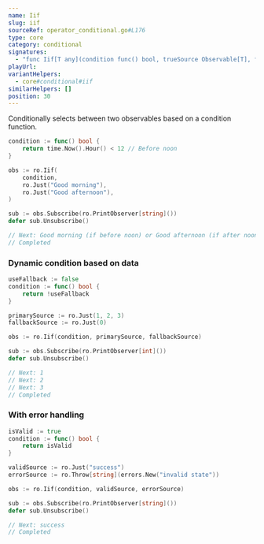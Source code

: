 ```yaml
---
name: Iif
slug: iif
sourceRef: operator_conditional.go#L176
type: core
category: conditional
signatures:
  - "func Iif[T any](condition func() bool, trueSource Observable[T], falseSource Observable[T])"
playUrl:
variantHelpers:
  - core#conditional#iif
similarHelpers: []
position: 30
---
```


Conditionally selects between two observables based on a condition function.

```go
condition := func() bool {
    return time.Now().Hour() < 12 // Before noon
}

obs := ro.Iif(
    condition,
    ro.Just("Good morning"),
    ro.Just("Good afternoon"),
)

sub := obs.Subscribe(ro.PrintObserver[string]())
defer sub.Unsubscribe()

// Next: Good morning (if before noon) or Good afternoon (if after noon)
// Completed
```

### Dynamic condition based on data

```go
useFallback := false
condition := func() bool {
    return !useFallback
}

primarySource := ro.Just(1, 2, 3)
fallbackSource := ro.Just(0)

obs := ro.Iif(condition, primarySource, fallbackSource)

sub := obs.Subscribe(ro.PrintObserver[int]())
defer sub.Unsubscribe()

// Next: 1
// Next: 2
// Next: 3
// Completed
```

### With error handling

```go
isValid := true
condition := func() bool {
    return isValid
}

validSource := ro.Just("success")
errorSource := ro.Throw[string](errors.New("invalid state"))

obs := ro.Iif(condition, validSource, errorSource)

sub := obs.Subscribe(ro.PrintObserver[string]())
defer sub.Unsubscribe()

// Next: success
// Completed
```